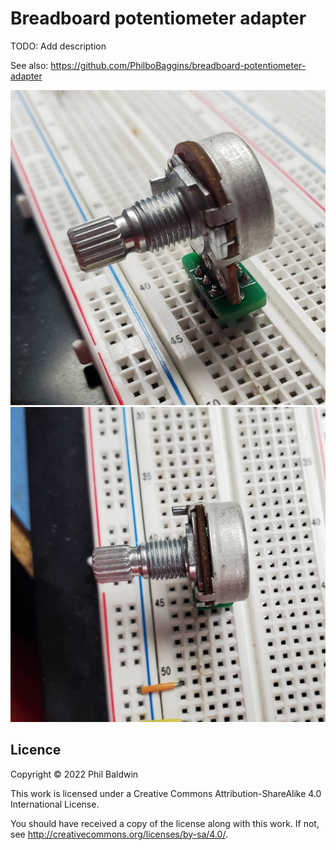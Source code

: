 Breadboard potentiometer adapter
================================

TODO: Add description

See also: https://github.com/PhilboBaggins/breadboard-potentiometer-adapter

![Photo of assembled board sitting in a breadboard](photo-1.jpg)
![Photo of assembled board sitting in a breadboard](photo-2.jpg)

Licence
-------

Copyright © 2022 Phil Baldwin

This work is licensed under a Creative Commons Attribution-ShareAlike 4.0 International License.

You should have received a copy of the license along with this work. If not, see <http://creativecommons.org/licenses/by-sa/4.0/>.
